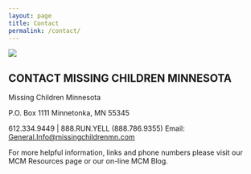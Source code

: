 ```yaml
---
layout: page
title: Contact
permalink: /contact/
---
```


![](/assets/contact-banner.jpg)

## CONTACT MISSING CHILDREN MINNESOTA

Missing Children Minnesota

P.O. Box 1111
Minnetonka, MN 55345

612.334.9449 | 888.RUN.YELL (888.786.9355)
Email: General.Info@missingchildrenmn.com


For more helpful information, links and phone numbers please visit our MCM Resources page or our on-line MCM Blog.
